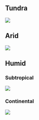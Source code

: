 ## **Tundra**

![](https://i.imgur.com/QRiX47R.png)

## **Arid**

![](https://i.imgur.com/PKcB5zZ.png)

## Humid 

### Subtropical
![](https://i.imgur.com/9d3hrnk.png)

### Continental

![](https://i.imgur.com/Ysmv5U2.png)

## 